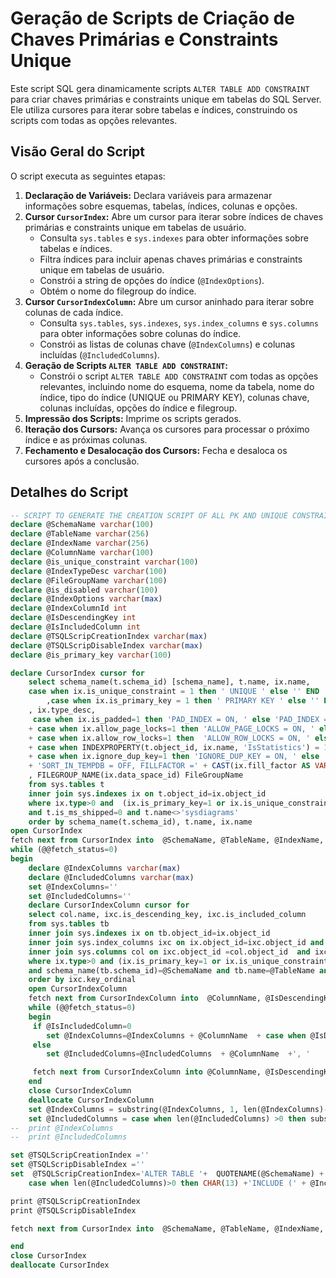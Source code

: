 # Geração de Scripts de Criação de Chaves Primárias e Constraints Unique

Este script SQL gera dinamicamente scripts `ALTER TABLE ADD CONSTRAINT` para criar chaves primárias e constraints unique em tabelas do SQL Server. Ele utiliza cursores para iterar sobre tabelas e índices, construindo os scripts com todas as opções relevantes.

## Visão Geral do Script

O script executa as seguintes etapas:

1.  **Declaração de Variáveis:** Declara variáveis para armazenar informações sobre esquemas, tabelas, índices, colunas e opções.
2.  **Cursor `CursorIndex`:** Abre um cursor para iterar sobre índices de chaves primárias e constraints unique em tabelas de usuário.
    * Consulta `sys.tables` e `sys.indexes` para obter informações sobre tabelas e índices.
    * Filtra índices para incluir apenas chaves primárias e constraints unique em tabelas de usuário.
    * Constrói a string de opções do índice (`@IndexOptions`).
    * Obtém o nome do filegroup do índice.
3.  **Cursor `CursorIndexColumn`:** Abre um cursor aninhado para iterar sobre colunas de cada índice.
    * Consulta `sys.tables`, `sys.indexes`, `sys.index_columns` e `sys.columns` para obter informações sobre colunas do índice.
    * Constrói as listas de colunas chave (`@IndexColumns`) e colunas incluídas (`@IncludedColumns`).
4.  **Geração de Scripts `ALTER TABLE ADD CONSTRAINT`:**
    * Constrói o script `ALTER TABLE ADD CONSTRAINT` com todas as opções relevantes, incluindo nome do esquema, nome da tabela, nome do índice, tipo do índice (UNIQUE ou PRIMARY KEY), colunas chave, colunas incluídas, opções do índice e filegroup.
5.  **Impressão dos Scripts:** Imprime os scripts gerados.
6.  **Iteração dos Cursors:** Avança os cursores para processar o próximo índice e as próximas colunas.
7.  **Fechamento e Desalocação dos Cursors:** Fecha e desaloca os cursores após a conclusão.

## Detalhes do Script

```sql
-- SCRIPT TO GENERATE THE CREATION SCRIPT OF ALL PK AND UNIQUE CONSTRAINTS.
declare @SchemaName varchar(100)
declare @TableName varchar(256)
declare @IndexName varchar(256)
declare @ColumnName varchar(100)
declare @is_unique_constraint varchar(100)
declare @IndexTypeDesc varchar(100)
declare @FileGroupName varchar(100)
declare @is_disabled varchar(100)
declare @IndexOptions varchar(max)
declare @IndexColumnId int
declare @IsDescendingKey int
declare @IsIncludedColumn int
declare @TSQLScripCreationIndex varchar(max)
declare @TSQLScripDisableIndex varchar(max)
declare @is_primary_key varchar(100)

declare CursorIndex cursor for
    select schema_name(t.schema_id) [schema_name], t.name, ix.name,
    case when ix.is_unique_constraint = 1 then ' UNIQUE ' else '' END
        ,case when ix.is_primary_key = 1 then ' PRIMARY KEY ' else '' END
    , ix.type_desc,
     case when ix.is_padded=1 then 'PAD_INDEX = ON, ' else 'PAD_INDEX = OFF, ' end
    + case when ix.allow_page_locks=1 then 'ALLOW_PAGE_LOCKS = ON, ' else 'ALLOW_PAGE_LOCKS = OFF, ' end
    + case when ix.allow_row_locks=1 then  'ALLOW_ROW_LOCKS = ON, ' else 'ALLOW_ROW_LOCKS = OFF, ' end
    + case when INDEXPROPERTY(t.object_id, ix.name, 'IsStatistics') = 1 then 'STATISTICS_NORECOMPUTE = ON, ' else 'STATISTICS_NORECOMPUTE = OFF, ' end
    + case when ix.ignore_dup_key=1 then 'IGNORE_DUP_KEY = ON, ' else 'IGNORE_DUP_KEY = OFF, ' end
    + 'SORT_IN_TEMPDB = OFF, FILLFACTOR =' + CAST(ix.fill_factor AS VARCHAR(3)) AS IndexOptions
    , FILEGROUP_NAME(ix.data_space_id) FileGroupName
    from sys.tables t
    inner join sys.indexes ix on t.object_id=ix.object_id
    where ix.type>0 and  (ix.is_primary_key=1 or ix.is_unique_constraint=1) --and schema_name(tb.schema_id)= @SchemaName and tb.name=@TableName
    and t.is_ms_shipped=0 and t.name<>'sysdiagrams'
    order by schema_name(t.schema_id), t.name, ix.name
open CursorIndex
fetch next from CursorIndex into  @SchemaName, @TableName, @IndexName, @is_unique_constraint, @is_primary_key, @IndexTypeDesc, @IndexOptions, @FileGroupName
while (@@fetch_status=0)
begin
    declare @IndexColumns varchar(max)
    declare @IncludedColumns varchar(max)
    set @IndexColumns=''
    set @IncludedColumns=''
    declare CursorIndexColumn cursor for
    select col.name, ixc.is_descending_key, ixc.is_included_column
    from sys.tables tb
    inner join sys.indexes ix on tb.object_id=ix.object_id
    inner join sys.index_columns ixc on ix.object_id=ixc.object_id and ix.index_id= ixc.index_id
    inner join sys.columns col on ixc.object_id =col.object_id  and ixc.column_id=col.column_id
    where ix.type>0 and (ix.is_primary_key=1 or ix.is_unique_constraint=1)
    and schema_name(tb.schema_id)=@SchemaName and tb.name=@TableName and ix.name=@IndexName
    order by ixc.key_ordinal
    open CursorIndexColumn
    fetch next from CursorIndexColumn into  @ColumnName, @IsDescendingKey, @IsIncludedColumn
    while (@@fetch_status=0)
    begin
     if @IsIncludedColumn=0
        set @IndexColumns=@IndexColumns + @ColumnName  + case when @IsDescendingKey=1  then ' DESC, ' else  ' ASC, ' end
     else
        set @IncludedColumns=@IncludedColumns  + @ColumnName  +', '

     fetch next from CursorIndexColumn into @ColumnName, @IsDescendingKey, @IsIncludedColumn
    end
    close CursorIndexColumn
    deallocate CursorIndexColumn
    set @IndexColumns = substring(@IndexColumns, 1, len(@IndexColumns)-1)
    set @IncludedColumns = case when len(@IncludedColumns) >0 then substring(@IncludedColumns, 1, len(@IncludedColumns)-1) else '' end
--  print @IndexColumns
--  print @IncludedColumns

set @TSQLScripCreationIndex =''
set @TSQLScripDisableIndex =''
set  @TSQLScripCreationIndex='ALTER TABLE '+  QUOTENAME(@SchemaName) +'.'+ QUOTENAME(@TableName)+ ' ADD CONSTRAINT ' +  QUOTENAME(@IndexName) + @is_unique_constraint + @is_primary_key + +@IndexTypeDesc +  '('+@IndexColumns+') '+
    case when len(@IncludedColumns)>0 then CHAR(13) +'INCLUDE (' + @IncludedColumns+ ')' else '' end + CHAR(13)+'WITH (' + @IndexOptions+ ') ON ' + QUOTENAME(@FileGroupName) + ';'

print @TSQLScripCreationIndex
print @TSQLScripDisableIndex

fetch next from CursorIndex into  @SchemaName, @TableName, @IndexName, @is_unique_constraint, @is_primary_key, @IndexTypeDesc, @IndexOptions, @FileGroupName

end
close CursorIndex
deallocate CursorIndex
